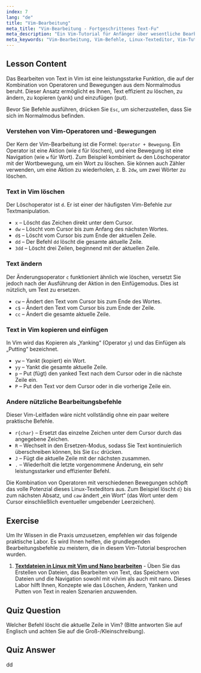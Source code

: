 ```yaml
---
index: 7
lang: "de"
title: "Vim-Bearbeitung"
meta_title: "Vim-Bearbeitung - Fortgeschrittenes Text-Fu"
meta_description: "Ein Vim-Tutorial für Anfänger über wesentliche Bearbeitungsbefehle. Lernen Sie, wie Sie Text im Vim-Texteditor löschen, ändern, kopieren (yank) und einfügen, um Ihren Linux-Workflow zu verbessern."
meta_keywords: "Vim-Bearbeitung, Vim-Befehle, Linux-Texteditor, Vim-Tutorial, Vim-Anleitung, Anfänger Vim, dd-Befehl, Vim löschen"
---
```


## Lesson Content

Das Bearbeiten von Text in Vim ist eine leistungsstarke Funktion, die auf der Kombination von Operatoren und Bewegungen aus dem Normalmodus beruht. Dieser Ansatz ermöglicht es Ihnen, Text effizient zu löschen, zu ändern, zu kopieren (yank) und einzufügen (put).

Bevor Sie Befehle ausführen, drücken Sie `Esc`, um sicherzustellen, dass Sie sich im Normalmodus befinden.

### Verstehen von Vim-Operatoren und -Bewegungen

Der Kern der Vim-Bearbeitung ist die Formel: `Operator + Bewegung`. Ein Operator ist eine Aktion (wie `d` für löschen), und eine Bewegung ist eine Navigation (wie `w` für Wort). Zum Beispiel kombiniert `dw` den Löschoperator mit der Wortbewegung, um ein Wort zu löschen. Sie können auch Zähler verwenden, um eine Aktion zu wiederholen, z. B. `2dw`, um zwei Wörter zu löschen.

### Text in Vim löschen

Der Löschoperator ist `d`. Er ist einer der häufigsten Vim-Befehle zur Textmanipulation.

- `x` – Löscht das Zeichen direkt unter dem Cursor.
- `dw` – Löscht vom Cursor bis zum Anfang des nächsten Wortes.
- `d$` – Löscht vom Cursor bis zum Ende der aktuellen Zeile.
- `dd` – Der Befehl `dd` löscht die gesamte aktuelle Zeile.
- `3dd` – Löscht drei Zeilen, beginnend mit der aktuellen Zeile.

### Text ändern

Der Änderungsoperator `c` funktioniert ähnlich wie löschen, versetzt Sie jedoch nach der Ausführung der Aktion in den Einfügemodus. Dies ist nützlich, um Text zu ersetzen.

- `cw` – Ändert den Text vom Cursor bis zum Ende des Wortes.
- `c$` – Ändert den Text vom Cursor bis zum Ende der Zeile.
- `cc` – Ändert die gesamte aktuelle Zeile.

### Text in Vim kopieren und einfügen

In Vim wird das Kopieren als „Yanking“ (Operator `y`) und das Einfügen als „Putting“ bezeichnet.

- `yw` – Yankt (kopiert) ein Wort.
- `yy` – Yankt die gesamte aktuelle Zeile.
- `p` – Put (fügt) den yanked Text nach dem Cursor oder in die nächste Zeile ein.
- `P` – Put den Text vor dem Cursor oder in die vorherige Zeile ein.

### Andere nützliche Bearbeitungsbefehle

Dieser Vim-Leitfaden wäre nicht vollständig ohne ein paar weitere praktische Befehle.

- `r{char}` – Ersetzt das einzelne Zeichen unter dem Cursor durch das angegebene Zeichen.
- `R` – Wechselt in den Ersetzen-Modus, sodass Sie Text kontinuierlich überschreiben können, bis Sie `Esc` drücken.
- `J` – Fügt die aktuelle Zeile mit der nächsten zusammen.
- `.` – Wiederholt die letzte vorgenommene Änderung, ein sehr leistungsstarker und effizienter Befehl.

Die Kombination von Operatoren mit verschiedenen Bewegungen schöpft das volle Potenzial dieses Linux-Texteditors aus. Zum Beispiel löscht `d}` bis zum nächsten Absatz, und `caw` ändert „ein Wort“ (das Wort unter dem Cursor einschließlich eventueller umgebender Leerzeichen).

## Exercise

Um Ihr Wissen in die Praxis umzusetzen, empfehlen wir das folgende praktische Labor. Es wird Ihnen helfen, die grundlegenden Bearbeitungsbefehle zu meistern, die in diesem Vim-Tutorial besprochen wurden.

1.  **[Textdateien in Linux mit Vim und Nano bearbeiten](https://labex.io/de/labs/comptia-edit-text-files-in-linux-with-vim-and-nano-591076)** - Üben Sie das Erstellen von Dateien, das Bearbeiten von Text, das Speichern von Dateien und die Navigation sowohl mit vi/vim als auch mit nano. Dieses Labor hilft Ihnen, Konzepte wie das Löschen, Ändern, Yanken und Putten von Text in realen Szenarien anzuwenden.

## Quiz Question

Welcher Befehl löscht die aktuelle Zeile in Vim? (Bitte antworten Sie auf Englisch und achten Sie auf die Groß-/Kleinschreibung).

## Quiz Answer

dd
